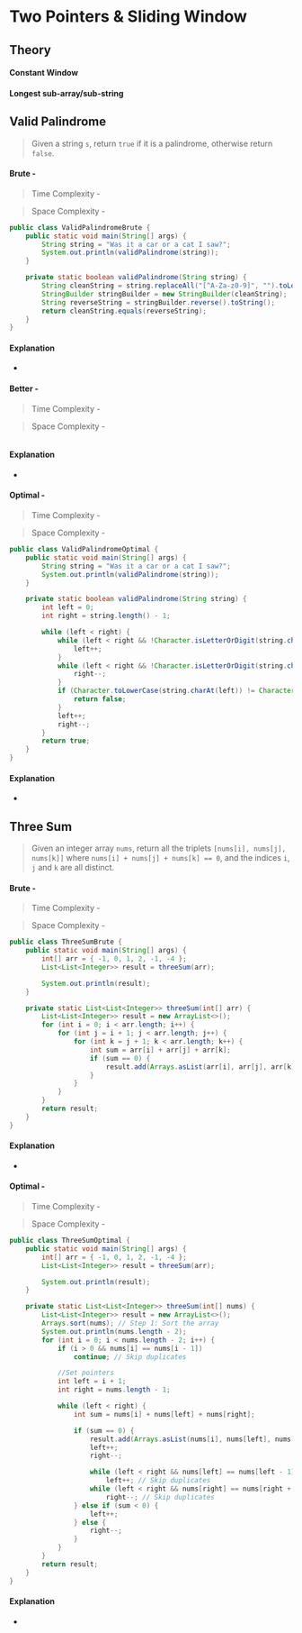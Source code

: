 # **Two Pointers & Sliding Window**
## **Theory**
#### Constant Window

#### Longest sub-array/sub-string


## **Valid Palindrome**
> Given a string `s`, return `true` if it is a palindrome, otherwise return `false`.
#### Brute - 
>Time Complexity - 

>Space Complexity - 
```java
public class ValidPalindromeBrute {
    public static void main(String[] args) {
        String string = "Was it a car or a cat I saw?";
        System.out.println(validPalindrome(string));
    }

    private static boolean validPalindrome(String string) {
        String cleanString = string.replaceAll("[^A-Za-z0-9]", "").toLowerCase();
        StringBuilder stringBuilder = new StringBuilder(cleanString);
        String reverseString = stringBuilder.reverse().toString();
        return cleanString.equals(reverseString);
    }
}
```
#### Explanation

-

#### Better - 
>Time Complexity - 

>Space Complexity - 
```java

```
#### Explanation

-

#### Optimal -
>Time Complexity - 

>Space Complexity - 

```java
public class ValidPalindromeOptimal {
    public static void main(String[] args) {
        String string = "Was it a car or a cat I saw?";
        System.out.println(validPalindrome(string));
    }

    private static boolean validPalindrome(String string) {
        int left = 0;
        int right = string.length() - 1;

        while (left < right) {
            while (left < right && !Character.isLetterOrDigit(string.charAt(left))) {
                left++;
            }
            while (left < right && !Character.isLetterOrDigit(string.charAt(right))) {
                right--;
            }
            if (Character.toLowerCase(string.charAt(left)) != Character.toLowerCase(string.charAt(right))) {
                return false;
            }
            left++;
            right--;
        }
        return true;
    }
}
```
#### Explanation

-

## **Three Sum**
> Given an integer array `nums`, return all the triplets `[nums[i], nums[j], nums[k]]` where `nums[i] + nums[j] + nums[k] == 0`, and the indices `i`, `j` and `k` are all distinct.
#### Brute - 
>Time Complexity - 

>Space Complexity - 
```java
public class ThreeSumBrute {
    public static void main(String[] args) {
        int[] arr = { -1, 0, 1, 2, -1, -4 };
        List<List<Integer>> result = threeSum(arr);

        System.out.println(result);
    }

    private static List<List<Integer>> threeSum(int[] arr) {
        List<List<Integer>> result = new ArrayList<>();
        for (int i = 0; i < arr.length; i++) {
            for (int j = i + 1; j < arr.length; j++) {
                for (int k = j + 1; k < arr.length; k++) {
                    int sum = arr[i] + arr[j] + arr[k];
                    if (sum == 0) {
                        result.add(Arrays.asList(arr[i], arr[j], arr[k]));
                    }
                }
            }
        }
        return result;
    }
}
```
#### Explanation

-

#### Optimal -
>Time Complexity - 

>Space Complexity - 

```java
public class ThreeSumOptimal {
    public static void main(String[] args) {
        int[] arr = { -1, 0, 1, 2, -1, -4 };
        List<List<Integer>> result = threeSum(arr);

        System.out.println(result);
    }

    private static List<List<Integer>> threeSum(int[] nums) {
        List<List<Integer>> result = new ArrayList<>();
        Arrays.sort(nums); // Step 1: Sort the array
        System.out.println(nums.length - 2);
        for (int i = 0; i < nums.length - 2; i++) {
            if (i > 0 && nums[i] == nums[i - 1])
                continue; // Skip duplicates

            //Set pointers
            int left = i + 1;
            int right = nums.length - 1;

            while (left < right) {
                int sum = nums[i] + nums[left] + nums[right];

                if (sum == 0) {
                    result.add(Arrays.asList(nums[i], nums[left], nums[right]));
                    left++;
                    right--;

                    while (left < right && nums[left] == nums[left - 1])
                        left++; // Skip duplicates
                    while (left < right && nums[right] == nums[right + 1])
                        right--; // Skip duplicates
                } else if (sum < 0) {
                    left++;
                } else {
                    right--;
                }
            }
        }
        return result;
    }
}
```
#### Explanation

-